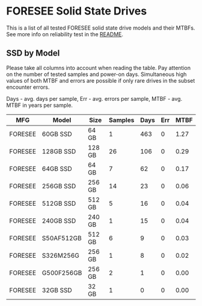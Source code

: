 FORESEE Solid State Drives
==========================

This is a list of all tested FORESEE solid state drive models and their MTBFs. See
more info on reliability test in the [README](https://github.com/linuxhw/SMART).

SSD by Model
------------

Please take all columns into account when reading the table. Pay attention on the
number of tested samples and power-on days. Simultaneous high values of both MTBF
and errors are possible if only rare drives in the subset encounter errors.

Days - avg. days per sample,
Err  - avg. errors per sample,
MTBF - avg. MTBF in years per sample.

| MFG       | Model              | Size   | Samples | Days  | Err   | MTBF |
|-----------|--------------------|--------|---------|-------|-------|------|
| FORESEE   | 60GB SSD           | 64 GB  | 1       | 463   | 0     | 1.27   |
| FORESEE   | 128GB SSD          | 128 GB | 26      | 106   | 0     | 0.29   |
| FORESEE   | 64GB SSD           | 64 GB  | 7       | 62    | 0     | 0.17   |
| FORESEE   | 256GB SSD          | 256 GB | 14      | 23    | 0     | 0.06   |
| FORESEE   | 512GB SSD          | 512 GB | 5       | 16    | 0     | 0.04   |
| FORESEE   | 240GB SSD          | 240 GB | 1       | 15    | 0     | 0.04   |
| FORESEE   | S50AF512GB         | 512 GB | 6       | 9     | 0     | 0.03   |
| FORESEE   | S326M256G          | 256 GB | 1       | 8     | 0     | 0.02   |
| FORESEE   | G500F256GB         | 256 GB | 2       | 1     | 0     | 0.00   |
| FORESEE   | 32GB SSD           | 32 GB  | 1       | 0     | 0     | 0.00   |
